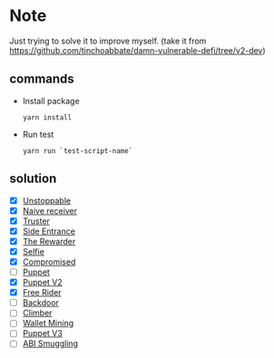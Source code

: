 # Note
Just trying to solve it to improve myself.
(take it from https://github.com/tinchoabbate/damn-vulnerable-defi/tree/v2-dev)

## commands
- Install package
    ```
    yarn install
    ```
- Run test
    ```
    yarn run `test-script-name`
    ```

## solution
- [x] [Unstoppable](https://github.com/CokeFung/damn-vulnerable-defi-v3-ethers-solution/tree/main/test/unstoppable)
- [x] [Naive receiver](https://github.com/CokeFung/damn-vulnerable-defi-v3-ethers-solution/tree/main/test/naive-receiver)
- [x] [Truster](https://github.com/CokeFung/damn-vulnerable-defi-v3-ethers-solution/tree/main/test/truster)
- [x] [Side Entrance](https://github.com/CokeFung/damn-vulnerable-defi-v3-ethers-solution/tree/main/test/side-entrance)
- [x] [The Rewarder](https://github.com/CokeFung/damn-vulnerable-defi-v3-ethers-solution/tree/main/test/the-rewarder)
- [x] [Selfie](https://github.com/CokeFung/damn-vulnerable-defi-v3-ethers-solution/tree/main/test/selfie)
- [x] [Compromised](https://github.com/CokeFung/damn-vulnerable-defi-v3-ethers-solution/tree/main/test/compromised)
- [ ] [Puppet](https://github.com/CokeFung/damn-vulnerable-defi-v3-ethers-solution/tree/main/test/puppet)
- [x] [Puppet V2](https://github.com/CokeFung/damn-vulnerable-defi-v3-ethers-solution/tree/main/test/puppet-v2)
- [x] [Free Rider](https://github.com/CokeFung/damn-vulnerable-defi-v3-ethers-solution/tree/main/test/free-rider)
- [ ] [Backdoor](https://github.com/CokeFung/damn-vulnerable-defi-v3-ethers-solution/tree/main/test/backdoor)
- [ ] [Climber](https://github.com/CokeFung/damn-vulnerable-defi-v3-ethers-solution/tree/main/test/climber)
- [ ] [Wallet Mining](https://github.com/CokeFung/damn-vulnerable-defi-v3-ethers-solution/tree/main/test/wallet-mining)
- [ ] [Puppet V3](https://github.com/CokeFung/damn-vulnerable-defi-v3-ethers-solution/tree/main/test/puppet-v3)
- [ ] [ABI Smuggling](https://github.com/CokeFung/damn-vulnerable-defi-v3-ethers-solution/tree/main/test/abi-smuggling)